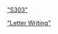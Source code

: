<p> <a href="S303-Oct 27 2024.pdf">"S303"</a> </p>

<p> <a href="LaVeria Bates.docx">"Letter Writing"</a> </p>

<!-- <p>Open a PDF file<a href="S303-Oct 27 2024.pdf">example</a> </p> -->
